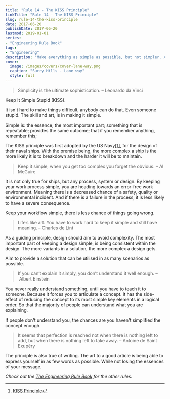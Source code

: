 ```yaml
---
title: "Rule 14 - The KISS Principle"
linkTitle: "Rule 14 - The KISS Principle"
slug: rule-14-the-kiss-principle
date: 2017-06-20
publishDate: 2017-06-20
lastmod: 2019-01-01
series:
- "Engineering Rule Book"
tags: 
- "Engineering"
description: "Make everything as simple as possible, but not simpler. Albert Einstein"
cover:
  image: /images/covers/cover-lane-way.png
  caption: "Surry Hills - Lane way"
  style: full
---
```


> Simplicity is the ultimate sophistication. – Leonardo da Vinci

Keep It Simple Stupid (KISS).

It isn't hard to make things difficult, anybody can do that. Even someone stupid. The skill and art, is in making it simple.

Simple is: the essence; the most important part; something that is repeatable; provides the same outcome; that if you remember anything, remember this;

The KISS principle was first adopted by the US Navy[[1]]([1]), for the design of their naval ships. With the premise being, the more complex a ship is the more likely it is to breakdown and the harder it will be to maintain.

> Keep it simple, when you get too complex you forget the obvious. – Al McGuire

It is not only true for ships, but any process, system or design. By keeping your work process simple, you are heading towards an error-free work environment. Meaning there is a decreased chance of a safety, quality or environmental incident. And if there is a failure in the process, it is less likely to have a severe consequence.

Keep your workflow simple, there is less chance of things going wrong.

> Life’s like art. You have to work hard to keep it simple and still have meaning. – Charles de Lint

As a guiding principle, design should aim to avoid complexity. The most important part of keeping a design simple, is being consistent within the design. The more variants in a solution, the more complex a design gets.

Aim to provide a solution that can be utilised in as many scenarios as possible.

> If you can’t explain it simply, you don’t understand it well enough. –  Albert Einstein

You never really understand something, until you have to teach it to someone. Because it forces you to articulate a concept. It has the side-effect of reducing the concept to its most simple key elements in a logical order. So that the majority of people can understand what you are explaining.

If people don't understand you, the chances are you haven't simplified the concept enough.

> It seems that perfection is reached not when there is nothing left to add, but when there is nothing left to take away. – Antoine de Saint Exupéry

The principle is also true of writing. The art to a good article is being able to express yourself in as few words as possible. While not losing the essences of your message.

*Check out the [The Engineering Rule Book](/engineering-rules/) for the other rules.*

---

1. [KISS Principle](https://en.wikipedia.org/wiki/KISS_principle)[↩︎](↩︎)
